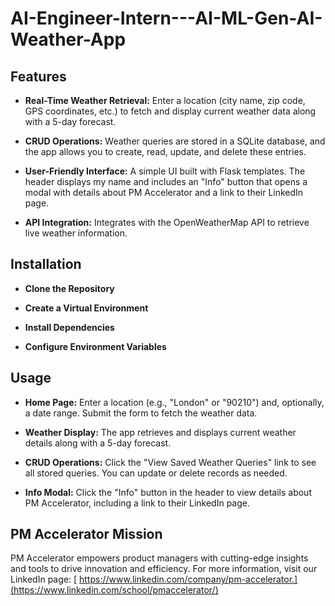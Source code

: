 # AI-Engineer-Intern---AI-ML-Gen-AI-Weather-App

## Features
- **Real-Time Weather Retrieval:**
Enter a location (city name, zip code, GPS coordinates, etc.) to fetch and display current weather data along with a 5-day forecast.

- **CRUD Operations:**
Weather queries are stored in a SQLite database, and the app allows you to create, read, update, and delete these entries.

- **User-Friendly Interface:**
A simple UI built with Flask templates. The header displays my name and includes an "Info" button that opens a modal with details about PM Accelerator and a link to their LinkedIn page.

- **API Integration:**
Integrates with the OpenWeatherMap API to retrieve live weather information.

## Installation
- **Clone the Repository**

- **Create a Virtual Environment**

- **Install Dependencies**

- **Configure Environment Variables**

## Usage
- **Home Page:**
Enter a location (e.g., "London" or "90210") and, optionally, a date range. Submit the form to fetch the weather data.

- **Weather Display:**
The app retrieves and displays current weather details along with a 5-day forecast.

- **CRUD Operations:**
Click the "View Saved Weather Queries" link to see all stored queries. You can update or delete records as needed.

- **Info Modal:**
Click the "Info" button in the header to view details about PM Accelerator, including a link to their LinkedIn page.

## PM Accelerator Mission
PM Accelerator empowers product managers with cutting-edge insights and tools to drive innovation and efficiency. For more information, visit our LinkedIn page: [ https://www.linkedin.com/company/pm-accelerator.](https://www.linkedin.com/school/pmaccelerator/)
